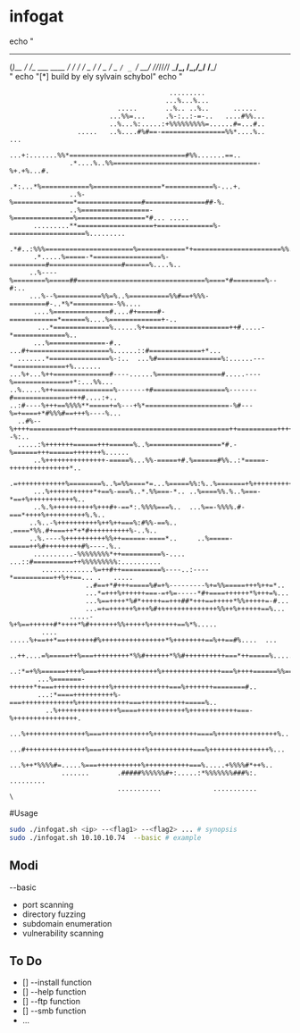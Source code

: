 # infogat
echo "
   _      ___               __ 
  (_)__  / _/__  ___ ____ _/ /_
 / / _ \/ _/ _ \/ _ `/ _ `/ __/
/_/_//_/_/ \___/\_, /\_,_/\__/ 
               /___/           
"
echo "[*] build by ely sylvain schybol"
echo "

                                            .........                                          
                                           ...%...%...                                         
                               .....       ..%.. ..%..      ......                             
                             ...%%=...     .%-:..:-=-..   ....#%%...                           
                             ..%...%:.....:+%%%%%%%%%=......#=...#..                           
                     .....   ..%....#%#==-================%%*....%..    ...                    
                   ...+:.......%%*=============================#%%.......==..                  
                   .*....%..%%====================================-%+.+%...#.                  
                   .*:...*%============%=================*============%-...+.                  
                   ..%-%===============*================#===============##-%.                  
                   ..%=================-%===============%=================*#... .....          
          .........**===================+==============%-===================%.........         
          .*#..:%%%======================%============*+======================%%....%..        
          .*.....%=====-*=================%-=========#==================#======%....%..        
         ..%----%========%=====##================================%====*#========%--#:..        
         ...%--%===========%%=%..%==========%%#==+%%%-=========#-..*%*==========-%%....        
          ....%==============#....#+=====#-============*======%....%=============+-..          
           ...*==============%......%+=====================++#.....-*=============%..          
          ...%==============-#..  ...#+====================%......::#=============+*...        
      .......*===============%-:..  ...%#================%:......---*=============+%.......    
    ...%+...%++==============#----......%================#.....----%==============+*:...%%...  
    ..%.....%++===============%-------+#==================%-------#==============+++#....:+..  
    ..:#----%+++==%%%%**=====+=%---+%*=====================-%#---%=+====+*#%%%#==+++%----%...  
      ..#%--%++++==========++======================================++==========+++++%--%:..    
      .....:%+++++++======+++======%..%==================*#.-%======+++======+++++++%......    
          ..%+++++++++++++++-=====%...%%-=====+#.%======#%%..:*=====-+++++++++++++++*..        
           .=++++++++++++%========%..%=%%====*=...%=====%%:%..%=======+%+++++++++++#..         
          ...%+++++++++++*+==%-===%..*.%%===-*.. ..%====%%.%..%===-*==+%+++++++++++%..         
          ..%.%++++++++++%+++#+-==*:.%%%%===%..  ...%==-%%%%.#-===*++++%++++++++++%.%..        
         ..%..-%++++++++++%++%++===%:#%%-==%..     .====*%%.#+===++*+*#++++++++++%-..%..       
         ..%.----%++++++++++%%++======-====*..     ..%=====-=====++%#+++++++++#%----.%..       
          ..........-%%%%%%%%*++==========%-.... ...::#==========++%%%%%%%%%:..........        
            .............%=++#++==========%----..:----*==========++%++==... .   .....          
                       ..#==+*#+++=====%#=+%---------%+=%%=====+++%++=*..                      
                       ...*=+++%++++++===-=+%=-----*#+====++++++*%+++=%...                     
                       ...%==++++*%#*+++++==+++##*+++==+++++*%%+++++=-#...                     
                       ...=+=++++++%+++%#+++++++++++++++%%++%++++++==%...                      
                   .....-%+%==++++++#*++++*%#+++++++%%+++++%+++++++==%*%.....                  
            .... .....%+==++*==+++++++#%++++++++++++++++*%++++++++==%++==#%....  ...           
           ..++....=%=====++%===+++++++++*%%#++++++*%%#++++++++++===*++=====%.....*..          
           ..:*=+%%======++++%===+++++++++++++++%+++++++++++++++===%++++======%%==%..          
           ...%=======-++++++*+===++++++++++++++%++++++++++++++===%+++++++========#..          
           ...:*====++++++++++%-===+++++++++++++%+++++++++++++===+++++++++++=====%..           
             ..%+++++++++++++++%====++++++++++++%++++++++++++===-%++++++++++++++++.            
             ...%+++++++++++++++%===++++++++++++%+++++++++++====%+++++++++++++++%..            
              ...#+++++++++++++++%===+++++++++++%+++++++++++===%+++++++++++++++%...            
               ...%++*%%%%#=.....%===+++++++++++%+++++++++++===%.....+%%%%#*++%..              
                 .......       .#####%%%%%%#+:.....:*%%%%%%%###%:.      .........              
                               ...........             ...........             \
                            

#Usage 
```bash
sudo ./infogat.sh <ip> --<flag1> --<flag2> ... # synopsis
sudo ./infogat.sh 10.10.10.74  --basic # example
```
## Modi
--basic
  * port scanning
  * directory fuzzing
  * subdomain enumeration
  * vulnerability scanning

## To Do
- [] --install function
- [] --help function
- [] --ftp function
- [] --smb function
- ... 
